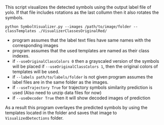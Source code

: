 This script visualizes the detected symbols using the output label file of yolo. If that file includes rotations as the last collumn then it also rotates the symbols.
```
python SymbolVisualizer.py --images /path/to/image/folder --classTemplates ./VisualizerClassesOriginalRed/
```

- program assumes that the label text files have same names with the corresponding images
- program assumes that the used templates are named as their class indexes.
- if ```--useOriginalClassColors 0``` then a grayscaled version of the symbols will be placed if ```--useOriginalClassColors 1```, then the original colors of templates will be used.
- if ```--labels path/to/labels/folder``` is not given program assumes the label files are in the same folder as the images.
- if ```--useTrajectory True``` for trajectory symbols similarity prediction is used (Also need to unzip data files for now)
- if ```--useDecoder True``` then it will show decoded images of prediction

As a result this program overlayes the predicted symbols by using the templates located in the folder and saves that image to ```VisualizedDetections``` folder.



